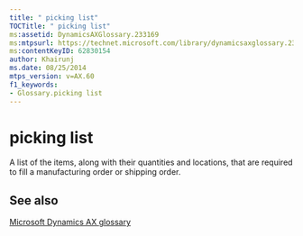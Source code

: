 ```yaml
---
title: " picking list"
TOCTitle: " picking list"
ms:assetid: DynamicsAXGlossary.233169
ms:mtpsurl: https://technet.microsoft.com/library/dynamicsaxglossary.233169(v=AX.60)
ms:contentKeyID: 62830154
author: Khairunj
ms.date: 08/25/2014
mtps_version: v=AX.60
f1_keywords:
- Glossary.picking list
---
```


# picking list

A list of the items, along with their quantities and locations, that are required to fill a manufacturing order or shipping order.

## See also

[Microsoft Dynamics AX glossary](glossary/microsoft-dynamics-ax-glossary.md)

  


